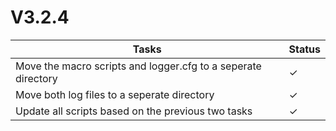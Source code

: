 # V3.2.4

| Tasks | Status |
| ----- | ------ |
| Move the macro scripts and logger.cfg to a seperate directory | &check; |
| Move both log files to a seperate directory | &check; |
| Update all scripts based on the previous two tasks | &check; |
